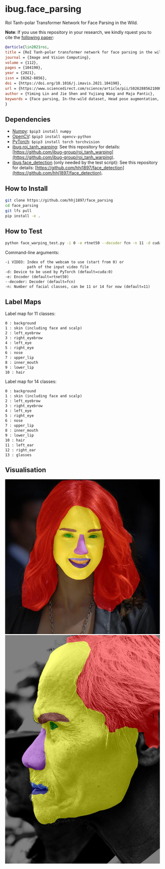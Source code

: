 # ibug.face_parsing
RoI Tanh-polar Transformer Network for Face Parsing in the Wild.


__Note__: If you use this repository in your research, we kindly rquest you to cite the [following paper](https://arxiv.org/pdf/2102.02717):
```bibtex
@article{lin2021roi,
title = {RoI Tanh-polar transformer network for face parsing in the wild},
journal = {Image and Vision Computing},
volume = {112},
pages = {104190},
year = {2021},
issn = {0262-8856},
doi = {https://doi.org/10.1016/j.imavis.2021.104190},
url = {https://www.sciencedirect.com/science/article/pii/S0262885621000950},
author = {Yiming Lin and Jie Shen and Yujiang Wang and Maja Pantic},
keywords = {Face parsing, In-the-wild dataset, Head pose augmentation, Tanh-polar representation},
}
```

## Dependencies
* [Numpy](https://www.numpy.org/): `$pip3 install numpy`
* [OpenCV](https://opencv.org/): `$pip3 install opencv-python`
* [PyTorch](https://pytorch.org/): `$pip3 install torch torchvision`
* [ibug.roi_tanh_warping](https://github.com/ibug-group/roi_tanh_warping): See this repository for details: [https://github.com/ibug-group/roi_tanh_warping](https://github.com/ibug-group/roi_tanh_warping).
* [ibug.face_detection](https://github.com/hhj1897/face_detection) (only needed by the test script): See this repository for details: [https://github.com/hhj1897/face_detection](https://github.com/hhj1897/face_detection).

## How to Install
```bash
git clone https://github.com/hhj1897/face_parsing
cd face_parsing
git lfs pull
pip install -e .
```

## How to Test
```bash
python face_warping_test.py -i 0 -e rtnet50 --decoder fcn -n 11 -d cuda:0
```
Command-line arguments:
```
-i VIDEO: Index of the webcam to use (start from 0) or
          path of the input video file
-d: Device to be used by PyTorch (default=cuda:0)
-e: Encoder (default=rtnet50)
--decoder: Decoder (default=fcn)
-n: Number of facial classes, can be 11 or 14 for now (default=11)
```

## Label Maps

Label map for 11 classes: 
```
0 : background
1 : skin (including face and scalp)
2 : left_eyebrow
3 : right_eyebrow
4 : left_eye
5 : right_eye
6 : nose
7 : upper_lip
8 : inner_mouth
9 : lower_lip
10 : hair
```

Label map for 14 classes: 
```
0 : background
1 : skin (including face and scalp)
2 : left_eyebrow
3 : right_eyebrow
4 : left_eye
5 : right_eye
6 : nose
7 : upper_lip
8 : inner_mouth
9 : lower_lip
10 : hair
11 : left_ear
12 : right_ear
13 : glasses
```

## Visualisation
![](./imgs/vis1.jpg)
![](./imgs/vis2.jpg)
